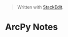 


> Written with [StackEdit](https://stackedit.io/).

# ArcPy Notes


<!--stackedit_data:
eyJoaXN0b3J5IjpbLTU4NzU0MDddfQ==
-->